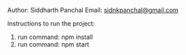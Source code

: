Author: Siddharth Panchal
Email: sidnkpanchal@gmail.com

Instructions to run the project:

1. run command: npm install
2. run command: npm start
